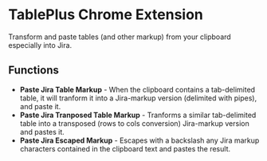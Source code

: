 # TablePlus Chrome Extension

Transform and paste tables (and other markup) from your clipboard especially
into Jira.

## Functions

- __Paste Jira Table Markup__ - When the clipboard contains a tab-delimited
  table, it will tranform it into a Jira-markup version (delimited with
  pipes), and paste it.
- __Paste Jira Tranposed Table Markup__ - Tranforms a similar tab-delimited
  table into a transposed (rows to cols conversion) Jira-markup version and
  pastes it.
- __Paste Jira Escaped Markup__ - Escapes with a backslash any Jira
  markup characters contained in the clipboard text and pastes the result.

